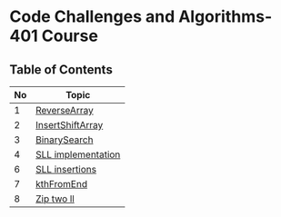 # Code Challenges and Algorithms- 401 Course

## Table of Contents  
|No|Topic|
|--|-----|
|1|[ReverseArray](challenges/arrayReverse)|
|2|[InsertShiftArray](challenges/arrayShift)|
|3|[BinarySearch](challenges/arrayBinarySearch)|
|4|[SLL implementation](Data-Structures/linkedList)|
|6|[SLL insertions](Data-Structures/linkedList)|
|7|[kthFromEnd](Data-Structures/linkedList)|
|8|[Zip two ll](challenges/llZip)|